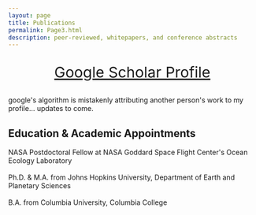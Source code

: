 ```yaml
---
layout: page
title: Publications
permalink: Page3.html
description: peer-reviewed, whitepapers, and conference abstracts
---
```


<center>
  <p style="font-size:30px">
    <a href="https://scholar.google.com/citations?user=uEd0tRMAAAAJ&hl=en" target="_blank">Google Scholar Profile</a>
  </p>
</center>
google's algorithm is mistakenly attributing another person's work to my profile... updates to come.  

## Education & Academic Appointments 
NASA Postdoctoral Fellow at NASA Goddard Space Flight Center's Ocean Ecology Laboratory <br>
<br>
Ph.D. & M.A. from Johns Hopkins University, Department of Earth and Planetary Sciences <br>
<br>
B.A. from Columbia University, Columbia College

